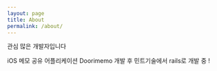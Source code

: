 ```yaml
---
layout: page
title: About
permalink: /about/
---
```


관심 많은 개발자입니다

iOS 메모 공유 어플리케이션 Doorimemo 개발 후 민트기술에서 rails로 개발 중 !